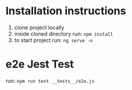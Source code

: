 # Installation instructions

1) clone project locally
2) inside cloned directory run: `npm install`
3) to start project run: `ng serve -o`

# e2e Jest Test

run: `npm run test __tests__/e2e.js`
